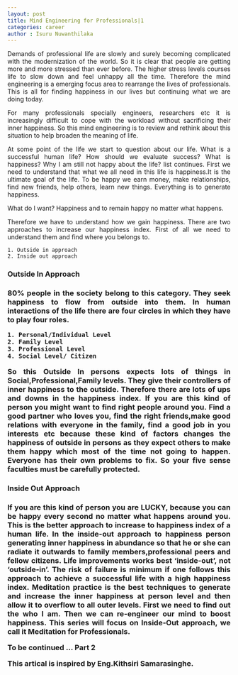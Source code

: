 ```yaml
---
layout: post
title: Mind Engineering for Professionals|1
categories: career
author : Isuru Nuwanthilaka
---
```


<div align='justify'>
Demands of professional life are slowly and surely becoming complicated with the modernization of the world. So it is clear that people are getting more and more stressed than ever before. The higher stress levels courses life to slow down and feel unhappy all the time. Therefore the mind engineering is a emerging focus area to rearrange the lives of professionals. This is all for finding happiness in our lives but continuing what we are doing today.
</div>
<p></p>
<div align='justify'>
For many professionals specially engineers, researchers etc it is increasingly difficult to cope with the workload without sacrificing their inner happiness. So this mind engineering is to review and rethink about this situation to help broaden the meaning of life.
</div>
<p></p>
<div align='justify'>
At some point of the life we start to question about our life. What is a successful human life? How should we evaluate success? What is happiness? Why I am still not happy about the life? list continues. First we need to understand that what we all need in this life is happiness.It is the ultimate goal of the life. To be happy we earn money, make relationships, find new friends, help others, learn new things. Everything is to generate happiness.
</div>
<p></p>
<div align='justify'>
What do I want? Happiness and to remain happy no matter what happens.
</div>
<p></p>
<div align='justify'>
Therefore we have to understand how we gain happiness.
There are two approaches to increase our happiness index. First of all we need to understand them and find where you belongs to.
</div>

    1. Outside in approach
    2. Inside out approach

<h3>Outside In Approach<h3>

<div align='justify'>
80% people in the society belong to this category. They seek happiness to flow from outside into them. In human interactions of the life there are four circles in which they have to play four roles.
</div>

    1. Personal/Individual Level
    2. Family Level
    3. Professional Level
    4. Social Level/ Citizen

<div align='justify'>
So this Outside In persons expects lots of things in Social,Professional,Family levels. They give their controllers of inner happiness to the outside. Therefore there are lots of ups and downs in the happiness index. If you are this kind of person you might want to find right people around you. Find a good partner who loves you, find the right friends,make good relations with everyone in the family, find a good job in you interests etc because these kind of factors changes the happiness of outside in persons as they expect others to make them happy which most of the time not going to happen. Everyone has their own problems to fix. So your five sense faculties must be carefully protected.
</div>

<h3>Inside Out Approach<h3>

<div align='justify'>
If you are this kind of person you are LUCKY, because you can be happy every second no matter what happens around you. This is the better approach to increase to happiness index of a human life. In the inside-out approach to happiness person generating inner happiness in abundance so that he or she can radiate it outwards to family members,professional peers and fellow citizens. Life improvements works best ‘inside-out’, not ‘outside-in’. The risk of failure is minimum if one follows this approach to achieve a successful life with a high happiness index. Meditation practice is the best techniques to generate and increase the inner happiness at person level and then allow it to overflow to all outer levels.
First we need to find out the who I am. Then we can re-engineer our mind to boost happiness.
This series will focus on Inside-Out approach, we call it Meditation for Professionals.
</div>

To be continued … Part 2

This artical is inspired by Eng.Kithsiri Samarasinghe.